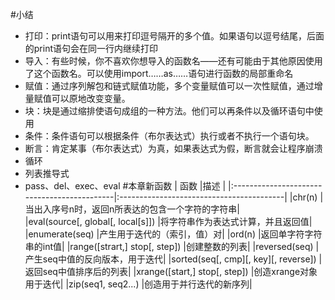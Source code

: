 #小结
* 打印：print语句可以用来打印逗号隔开的多个值。如果语句以逗号结尾，后面的print语句会在同一行内继续打印
* 导入：有些时候，你不喜欢你想导入的函数名——还有可能由于其他原因使用了这个函数名。可以使用import……as……语句进行函数的局部重命名
* 赋值：通过序列解包和链式赋值功能，多个变量赋值可以一次性赋值，通过增量赋值可以原地改变变量。
* 块：块是通过缩排使语句成组的一种方法。他们可以再条件以及循环语句中使用
* 条件：条件语句可以根据条件（布尔表达式）执行或者不执行一个语句块。
* 断言：肯定某事（布尔表达式）为真，如果表达式为假，断言就会让程序崩溃
* 循环
* 列表推导式
* pass、del、exec、eval
#本章新函数
| 函数                                        |描述                                      |
|:--------------------------------------------|:-----------------------------------------|
|chr(n)                                       |当出入序号n时，返回n所表达的包含一个字符的字符串|          
|eval(source[, global[, local[s]])           |将字符串作为表达式计算，并且返回值|
|enumerate(seq)                              |产生用于迭代的（索引，值）对|
|ord(n)                                      |返回单字符字符串的int值|
|range([strart,] stop[, step])               |创建整数的列表|
|reversed(seq)                               |产生seq中值的反向版本，用于迭代|
|sorted(seq[, cmp][, key][, reverse])        |返回seq中值排序后的列表|
|xrange([start,] stop[, step])               |创造xrange对象用于迭代|
|zip(seq1, seq2...)                          |创造用于并行迭代的新序列|